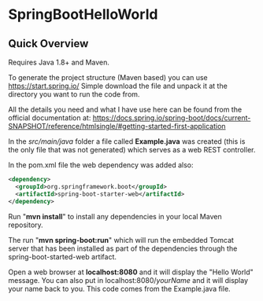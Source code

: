 # SpringBootHelloWorld

## Quick Overview

Requires Java 1.8+ and Maven.

To generate the project structure (Maven based) you can use
https://start.spring.io/
Simple download the file and unpack it at the directory you want to run the code from.

All the details you need and what I have use here can be found from the official documentation at:
https://docs.spring.io/spring-boot/docs/current-SNAPSHOT/reference/htmlsingle/#getting-started-first-application

In the *src/main/java* folder a file called **Example.java** was created (this is the only file that was not generated) which serves as a web REST controller.

In the pom.xml file the web dependency was added also:

```xml 
<dependency>
  <groupId>org.springframework.boot</groupId>
  <artifactId>spring-boot-starter-web</artifactId>
</dependency>
```

Run "**mvn install**" to install any dependencies in your local Maven repository.

The run "**mvn spring-boot:run**" which will run the embedded Tomcat server that has been installed as part of the dependencies through the spring-boot-started-web artifact. 

Open a web browser at **localhost:8080** and it will display the "Hello World" message. You can also put in localhost:8080/*yourName* and it will display your name back to you. This code comes from the Example.java file.

